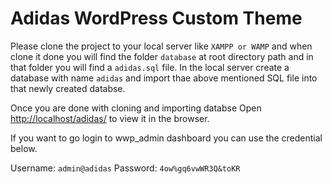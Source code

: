 # Adidas WordPress Custom Theme

Please clone the project to your local server like `XAMPP or WAMP` and when clone it done you will find the folder `database` at root directory path and in that folder you will find a `adidas.sql` file.
In the local server create a database with name `adidas` and import thae above mentioned SQL file into that newly created databse. 

Once you are done with cloning and importing databse Open [http://localhost/adidas/](http://localhost/adidas/) to view it in the browser.

If you want to go login to wwp_admin dashboard you can use the credential below.

Username: `admin@adidas`
Password: `4ow%gq6vwWR3Q&toKR`

